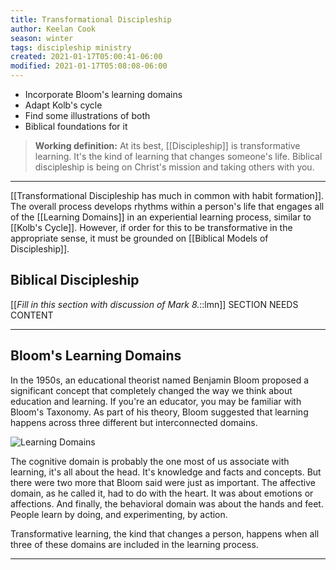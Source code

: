 ```yaml
---
title: Transformational Discipleship
author: Keelan Cook
season: winter
tags: discipleship ministry
created: 2021-01-17T05:00:41-06:00
modified: 2021-01-17T05:08:08-06:00
---
```


* Incorporate Bloom's learning domains
* Adapt Kolb's cycle
* Find some illustrations of both
* Biblical foundations for it

> **Working definition:** At its best, [[Discipleship]] is transformative learning. It's the kind of learning that changes someone's life. Biblical discipleship is being on Christ's mission and taking others with you.

---
[[Transformational Discipleship has much in common with habit formation]]. The overall process develops rhythms within a person's life that engages all of the [[Learning Domains]] in an experiential learning process, similar to [[Kolb's Cycle]]. However, if order for this to be transformative in the appropriate sense, it must be grounded on [[Biblical Models of Discipleship]].

## Biblical Discipleship
[[*Fill in this section with discussion of Mark 8.*::lmn]]
SECTION NEEDS CONTENT

---

## Bloom's Learning Domains
In the 1950s, an educational theorist named Benjamin Bloom proposed a significant concept that completely changed the way we think about education and learning. If you're an educator, you may be familiar with Bloom's Taxonomy. As part of his theory, Bloom suggested that learning happens across three different but interconnected domains. 

![Learning Domains](https://i.imgur.com/Ft2l6cy.png)

The cognitive domain is probably the one most of us associate with learning, it's all about the head. It's knowledge and facts and concepts. But there were two more that Bloom said were just as important. The affective domain, as he called it, had to do with the heart. It was about emotions or affections. And finally, the behavioral domain was about the hands and feet. People learn by doing, and experimenting, by action.

Transformative learning, the kind that changes a person, happens when all three of these domains are included in the learning process.


---